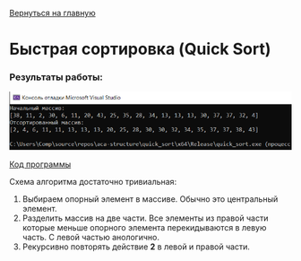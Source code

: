 [Вернуться на главную](../README.md)

# Быстрая сортировка (Quick Sort)


### Результаты работы:
![Пример выполнения](images/result.png)

[Код программы](main.cpp)

Схема алгоритма достаточно тривиальная:

1. Выбираем опорный элемент в массиве. Обычно это центральный элемент.
2. Разделить массив на две части. Все элементы из правой части которые меньше опорного элемента перекидываются в левую часть. С левой частью анологично.
3. Рекурсивно повторять действие __2__ в левой и правой части.